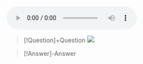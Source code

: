 
<audio controls>
  <source src="https://raw.githubusercontent.com/dreamielts/dreamielts.github.io/main/docs/ObsidianVault/0.Attachment/CAM15/AudioCam15/ielts15_test1_audio1.m4a" type="audio/mpeg">
  Your browser does not support the audio element.
</audio>


> [!Question]+Question
> ![](https://i.imgur.com/nrnmWxc.png)


> [!Answer]-Answer
> 

